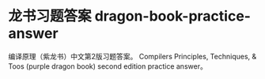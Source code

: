 龙书习题答案 dragon-book-practice-answer
========================================

编译原理（紫龙书）中文第2版习题答案。
Compilers Principles, Techniques, &amp; Toos (purple dragon book) second edition practice answer。

